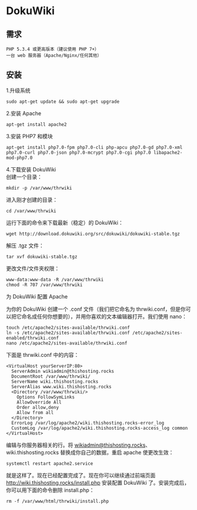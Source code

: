 # DokuWiki
## 需求
    PHP 5.3.4 或更高版本（建议使用 PHP 7+）
    一台 web 服务器（Apache/Nginx/任何其他）
## 安装
1.升级系统

    sudo apt-get update && sudo apt-get upgrade
2.安装 Apache

    apt-get install apache2
3.安装 PHP7 和模块

    apt-get install php7.0-fpm php7.0-cli php-apcu php7.0-gd php7.0-xml php7.0-curl php7.0-json php7.0-mcrypt php7.0-cgi php7.0 libapache2-mod-php7.0

4.下载安装 DokuWiki  
创建一个目录：

    mkdir -p /var/www/thrwiki

进入刚才创建的目录：

    cd /var/www/thrwiki

运行下面的命令来下载最新（稳定）的 DokuWiki：

    wget http://download.dokuwiki.org/src/dokuwiki/dokuwiki-stable.tgz

解压 .tgz 文件：

    tar xvf dokuwiki-stable.tgz

更改文件/文件夹权限：

    www-data:www-data -R /var/www/thrwiki
    chmod -R 707 /var/www/thrwiki

为 DokuWiki 配置 Apache

为你的 DokuWiki 创建一个 .conf 文件（我们把它命名为 thrwiki.conf，但是你可以把它命名成任何你想要的），并用你喜欢的文本编辑器打开。我们使用 nano：

    touch /etc/apache2/sites-available/thrwiki.conf
    ln -s /etc/apache2/sites-available/thrwiki.conf /etc/apache2/sites-enabled/thrwiki.conf
    nano /etc/apache2/sites-available/thrwiki.conf

下面是 thrwiki.conf 中的内容：

    <VirtualHost yourServerIP:80>
      ServerAdmin wikiadmin@thishosting.rocks
      DocumentRoot /var/www/thrwiki/
      ServerName wiki.thishosting.rocks
      ServerAlias www.wiki.thishosting.rocks
      <Directory /var/www/thrwiki/>
        Options FollowSymLinks
        AllowOverride All
        Order allow,deny
        Allow from all
      </Directory>
      ErrorLog /var/log/apache2/wiki.thishosting.rocks-error_log
      CustomLog /var/log/apache2/wiki.thishosting.rocks-access_log common
    </VirtualHost>

编辑与你服务器相关的行。将 wikiadmin@thishosting.rocks、wiki.thishosting.rocks 替换成你自己的数据，重启 apache 使更改生效：

    systemctl restart apache2.service

就是这样了。现在已经配置完成了。现在你可以继续通过前端页面 http://wiki.thishosting.rocks/install.php 安装配置 DokuWiki 了。安装完成后，你可以用下面的命令删除 install.php：

    rm -f /var/www/html/thrwiki/install.php
